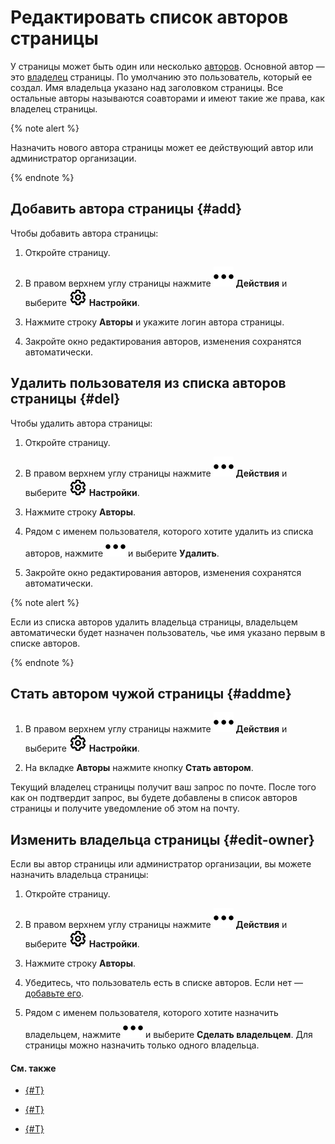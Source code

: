 # Редактировать список авторов страницы

У страницы может быть один или несколько [авторов](../roles.md). Основной автор — это [владелец](#edit-owner) страницы. По умолчанию это пользователь, который ее создал. Имя владельца указано над заголовком страницы. Все остальные авторы называются соавторами и имеют такие же права, как владелец страницы.

{% note alert %}

Назначить нового автора страницы может ее действующий автор или администратор организации.

{% endnote %}

## Добавить автора страницы {#add}

Чтобы добавить автора страницы:

  1. Откройте страницу.

  1. В правом верхнем углу страницы нажмите ![](../../_assets/wiki/svg/actions-icon.svg) **Действия** и выберите ![](../../_assets/wiki/svg/access-setup.svg) **Настройки**.

  1. Нажмите строку **Авторы** и укажите логин автора страницы.

  1. Закройте окно редактирования авторов, изменения сохранятся автоматически.

## Удалить пользователя из списка авторов страницы {#del}

Чтобы удалить автора страницы:

  1. Откройте страницу.

  1. В правом верхнем углу страницы нажмите ![](../../_assets/wiki/svg/actions-icon.svg) **Действия** и выберите ![](../../_assets/wiki/svg/access-setup.svg) **Настройки**.

  1. Нажмите строку **Авторы**.

  1. Рядом с именем пользователя, которого хотите удалить из списка авторов, нажмите ![](../../_assets/wiki/svg/actions-icon.svg) и выберите **Удалить**.

  1. Закройте окно редактирования авторов, изменения сохранятся автоматически.

{% note alert %}

Если из списка авторов удалить владельца страницы, владельцем автоматически будет назначен пользователь, чье имя указано первым в списке авторов.

{% endnote %}

## Стать автором чужой страницы {#addme}

  1. В правом верхнем углу страницы нажмите ![](../../_assets/wiki/svg/actions-icon.svg) **Действия** и выберите ![](../../_assets/wiki/svg/access-setup.svg) **Настройки**.

  1. На вкладке **Авторы** нажмите кнопку **Стать автором**.

Текущий владелец страницы получит ваш запрос по почте. После того как он подтвердит запрос, вы будете добавлены в список авторов страницы и получите уведомление об этом на почту.


## Изменить владельца страницы {#edit-owner}

Если вы автор страницы или администратор организации, вы можете назначить владельца страницы:

  1. Откройте страницу.

  1. В правом верхнем углу страницы нажмите ![](../../_assets/wiki/svg/actions-icon.svg) **Действия** и выберите ![](../../_assets/wiki/svg/access-setup.svg) **Настройки**.

  1. Нажмите строку **Авторы**.

  1. Убедитесь, что пользователь есть в списке авторов. Если нет — [добавьте его](#add).

  1. Рядом с именем пользователя, которого хотите назначить владельцем, нажмите ![](../../_assets/wiki/svg/actions-icon.svg) и выберите **Сделать владельцем**. Для страницы можно назначить только одного владельца.

#### См. также

- [{#T}](access-setup.md)

- [{#T}](move-page.md)

- [{#T}](../delete-page.md)
